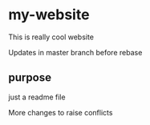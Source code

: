 # my-website

This is really cool website

Updates in master branch before rebase

## purpose

just a readme file

More changes to raise conflicts
